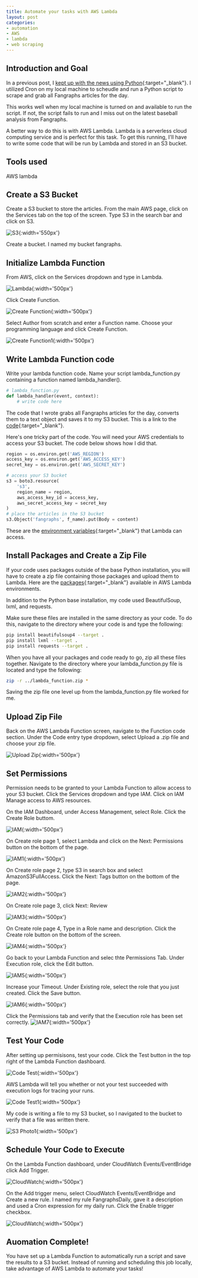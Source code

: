 ```yaml
---
title: Automate your tasks with AWS Lambda
layout: post
categories:
- automation
- AWS
- lambda
- web scraping
---
```

## Introduction and Goal
In a previous post, I [kept up with the news using Python](https://ericchan24.github.io/automation/cron/email/web%20scraping/2019/11/30/Keep-Up-With-the-News-Using-Python/){:target="_blank"}.
I utilized Cron on my local machine to scheudle and run a Python script to
scrape and grab all Fangraphs articles for the day.

This works well when my local machine is turned on and available to run the
script. If not, the script fails to run and I miss out on the latest
baseball analysis from Fangraphs.

A better way to do this is with AWS Lambda. Lambda is a serverless cloud
computing service and is perfect for this task. To get this running, I'll have
to write some code that will be run by Lambda and stored in an S3 bucket.  

## Tools used
AWS lambda

## Create a S3 Bucket
Create a S3 bucket to store the articles. From the main AWS page, click on
the Services tab on the top of the screen. Type S3 in the search bar and click
on S3.

![S3](/assets/img/2020-05-May/20/s3_photo.png){:width='550px'}

Create a bucket. I named my bucket fangraphs.

## Initialize Lambda Function
From AWS, click on the Services dropdown and type in Lambda.

![Lambda](/assets/img/2020-05-May/20/lambda_photo.png){:width='500px'}

Click Create Function.

![Create Function](/assets/img/2020-05-May/20/create_function.png){:width='500px'}

Select Author from scratch and enter a Function name. Choose your programming
language and click Create Function.

![Create Function1](/assets/img/2020-05-May/20/create_function1.png){:width='500px'}

## Write Lambda Function code
Write your lambda function code. Name your script lambda_function.py containing
a function named lambda_handler().

```python
# lambda_function.py
def lambda_handler(event, context):
    # write code here
```
The code that I wrote grabs all Fangraphs articles for the day, converts them
to a text object and saves it to my S3 bucket. This is a link to the
[code](https://github.com/ericchan24/automate_your_tasks_with_aws_lambda/blob/master/scripts/lambda_function.py){:target="_blank"}.

Here's one tricky part of the code. You will need your AWS credentials to access
your S3 bucket. The code below shows how I did that.

```python
region = os.environ.get('AWS_REGION')
access_key = os.environ.get('AWS_ACCESS_KEY')
secret_key = os.environ.get('AWS_SECRET_KEY')

# access your S3 bucket
s3 = boto3.resource(
    's3',
    region_name = region,
    aws_access_key_id = access_key,
    aws_secret_access_key = secret_key
)
# place the articles in the S3 bucket
s3.Object('fangraphs', f_name).put(Body = content)
```

These are the [environment variables](https://docs.aws.amazon.com/lambda/latest/dg/configuration-envvars.html){:target="_blank"}
that Lambda can access.

## Install Packages and Create a Zip File
If your code uses packages outside of the base Python installation, you will
have to create a zip file containing those packages and upload them to Lambda.
Here are the [packages](https://gist.github.com/gene1wood/4a052f39490fae00e0c3){:target="_blank"}
available in AWS Lambda environments.

In addition to the Python base installation, my code used BeautifulSoup, lxml,
and requests.

Make sure these files are installed in the same directory as your code.
To do this, navigate to the directory where your code is and type the following:

```bash
pip install beautifulsoup4 --target .
pip install lxml --target .
pip install requests --target .
```

When you have all your packages and code ready to go, zip all these files
together. Navigate to the directory where your lambda_function.py file is
located and type the following:

```bash
zip -r ../lambda_function.zip *
```

Saving the zip file one level up from the lambda_function.py file worked for me.

## Upload Zip File
Back on the AWS Lambda Function screen, navigate to the Function code section.
Under the Code entry type dropdown, select Upload a .zip file and choose your
zip file.

![Upload Zip](/assets/img/2020-05-May/20/upload_zip.png){:width='500px'}

## Set Permissions
Permission needs to be granted to your Lambda Function to allow access to your
S3 bucket. Click the Services dropdown and type IAM. Click on IAM Manage access
to AWS resources.

On the IAM Dashboard, under Access Management, select Role. Click the Create
Role buttom.

![IAM](/assets/img/2020-05-May/20/IAM.png){:width='500px'}

On Create role page 1, select Lambda and click on the Next: Permissions
button on the bottom of the page.

![IAM1](/assets/img/2020-05-May/20/IAM1.png){:width='500px'}

On Create role page 2, type S3 in search box and select AmazonS3FullAccess.
Click the Next: Tags button on the bottom of the page.

![IAM2](/assets/img/2020-05-May/20/IAM2.png){:width='500px'}

On Create role page 3, click Next: Review

![IAM3](/assets/img/2020-05-May/20/IAM3.png){:width='500px'}

On Create role page 4, Type in a Role name and description. Click the
Create role button on the bottom of the screen.

![IAM4](/assets/img/2020-05-May/20/IAM4.png){:width='500px'}

Go back to your Lambda Function and selec thte Permissions Tab. Under Execution
role, click the Edit button.

![IAM5](/assets/img/2020-05-May/20/IAM5.png){:width='500px'}

Increase your Timeout. Under Existing role, select the role that you just
created. Click the Save button.

![IAM6](/assets/img/2020-05-May/20/IAM6.png){:width='500px'}

Click the Permissions tab and verify that the Execution role has been set
correctly.
![IAM7](/assets/img/2020-05-May/20/IAM7.png){:width='500px'}

## Test Your Code
After setting up permisisons, test your code. Click the Test button in the top
right of the Lambda Function dashboard.

![Code Test](/assets/img/2020-05-May/20/code_test.png){:width='500px'}

AWS Lambda will tell you whether or not your test succeeded with execution logs
for tracing your runs.

![Code Test1](/assets/img/2020-05-May/20/code_test1.png){:width='500px'}

My code is writing a file to my S3 bucket, so I navigated to the bucket to
verify that a file was written there.

![S3 Photo1](/assets/img/2020-05-May/20/s3_photo1.png){:width='500px'}

## Schedule Your Code to Execute
On the Lambda Function dashboard, under CloudWatch Events/EventBridge click Add
Trigger.

![CloudWatch](/assets/img/2020-05-May/20/cloudwatch.png){:width='500px'}

On the Add trigger menu, select CloudWatch Events/EventBridge and Create a
new rule. I named my rule FangraphsDaily, gave it a description and used a Cron
expression for my daily run. Click the Enable trigger checkbox.

![CloudWatch](/assets/img/2020-05-May/20/cloudwatch1.png){:width='500px'}

## Auomation Complete!
You have set up a Lambda Function to automatically run a script and save the
results to a S3 bucket. Instead of running and scheduling this job locally,
take advantage of AWS Lambda to automate your tasks!

